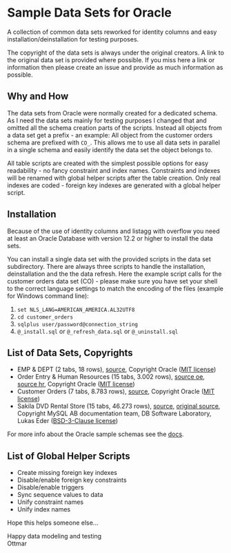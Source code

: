 # Sample Data Sets for Oracle

A collection of common data sets reworked for identity columns and easy installation/deinstallation for testing purposes.

The copyright of the data sets is always under the original creators. A link to the original data set is provided where possible. If you miss here a link or information then please create an issue and provide as much information as possible.

## Why and How

The data sets from Oracle were normally created for a dedicated schema. As I need the data sets mainly for testing purposes I changed that and omitted all the schema creation parts of the scripts. Instead all objects from a data set get a prefix - an example: All object from the customer orders schema are prefixed with `CO_`. This allows me to use all data sets in parallel in a single schema and easily identify the data set the object belongs to.

All table scripts are created with the simplest possible options for easy readability - no fancy constraint and index names. Constraints and indexes will be renamed with global helper scripts after the table creation. Only real indexes are coded - foreign key indexes are generated with a global helper script.

## Installation

Because of the use of identity columns and listagg with overflow you need at least an Oracle Database with version 12.2 or higher to install the data sets.

You can install a single data set with the provided scripts in the data set subdirectory. There are always three scripts to handle the installation, deinstallation and the the data refresh. Here the example script calls for the customer orders data set (CO) - please make sure you have set your shell to the correct language settings to match the encoding of the files (example for Windows command line):

1. `set NLS_LANG=AMERICAN_AMERICA.AL32UTF8`
2. `cd customer_orders`
3. `sqlplus user/password@connection_string`
4. `@_install.sql` or `@_refresh_data.sql` or `@_uninstall.sql`

## List of Data Sets, Copyrights

- EMP & DEPT (2 tabs, 18 rows), [source](https://github.com/oracle/dotnet-db-samples/blob/master/schemas/scott.sql), Copyright Oracle ([MIT license](https://github.com/oracle/dotnet-db-samples/blob/master/LICENSE))
- Order Entry & Human Resources (15 tabs, 3.002 rows), [source oe](https://github.com/oracle/db-sample-schemas/tree/master/order_entry), [source hr](https://github.com/oracle/db-sample-schemas/tree/master/human_resources), Copyright Oracle ([MIT license](https://github.com/oracle/db-sample-schemas/blob/master/LICENSE.md))
- Customer Orders (7 tabs, 8.783 rows), [source](https://github.com/oracle/db-sample-schemas/tree/master/customer_orders), Copyright Oracle ([MIT license](https://github.com/oracle/db-sample-schemas/blob/master/LICENSE.md))
- Sakila DVD Rental Store (15 tabs, 46.273 rows), [source](https://github.com/jOOQ/jOOQ/tree/master/jOOQ-examples/Sakila), [original source](https://code.google.com/archive/p/sakila-sample-database-ports/), Copyright MySQL AB documentation team, DB Software Laboratory, Lukas Eder ([BSD-3-Clause license](http://opensource.org/licenses/BSD-3-Clause))

For more info about the Oracle sample schemas see the [docs](https://docs.oracle.com/database/121/COMSC/overview.htm#COMSC002).

## List of Global Helper Scripts

- Create missing foreign key indexes
- Disable/enable foreign key constraints
- Disable/enable triggers
- Sync sequence values to data
- Unify constraint names
- Unify index names

Hope this helps someone else...

Happy data modeling and testing\
Ottmar
